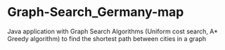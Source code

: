 # Graph-Search_Germany-map
Java application with Graph Search Algorithms (Uniform cost search, A* Greedy algorithm) to find the shortest path between cities in a graph
